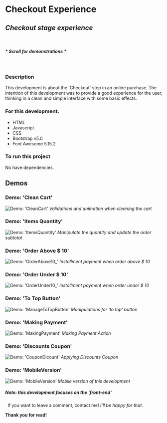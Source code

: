 # Checkout Experience

## _Checkout stage experience_
&nbsp;
##### _* Scroll for demonstrations *_
&nbsp;
### Description

This development is about the 'Checkout' step in an online purchase.
The intention of this development was to provide a good experience for the user, thinking in a clean and simple interface with some basic effects.

### For this development.

- HTML
- Javascript
- CSS
 - Bootstrap v5.0
- Font Awesome 5.15.2

### To run this project

No have dependencies.

## Demos

### Demo: 'Clean Cart'
![Demo: 'CleanCart'](assets/img/demo/CleanCart.gif)
_Validations and animation when cleaning the cart_

### Demo: 'Items Quantity'
![Demo: 'ItemsQuantity'](assets/img/demo/ItemsQuantity.gif)
_Manipulate the quantity and update the order subtotal_

### Demo: 'Order Above $ 10'
![Demo: 'OrderAbove10_'](assets/img/demo/OrderAbove10.gif)
_Installment payment when order above $ 10_

### Demo: 'Order Under $ 10'
![Demo: 'OrderUnder10_'](assets/img/demo/OrderUnder10.gif)
_Installment payment when order under $ 10_

### Demo: 'To Top Button'
![Demo: 'ManageToTopButton'](assets/img/demo/ManageToTopButton.gif)
_Manipulations for 'to top' button_

### Demo: 'Making Payment'
![Demo: 'MakingPayment'](assets/img/demo/MakingPayment.gif)
_Making Payment Action_

### Demo: 'Discounts Coupon'
![Demo: 'CouponDicount'](assets/img/demo/CouponDiscount.gif)
_Applying Discounts Coupon_

### Demo: 'MobileVersion'
![Demo: 'MobileVersion'](assets/img/demo/MobileVersion.gif)
_Mobile version of this development_
&nbsp;
##### _Note: this development focuses on the 'front-end'_
&nbsp;
If you want to leave a comment, contact me!
_I'll be happy for that._

**Thank you for read!**
